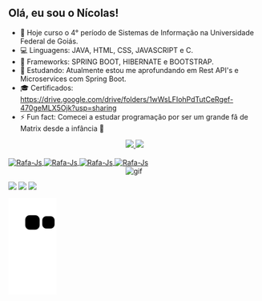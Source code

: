 ## Olá, eu sou o Nícolas!

- 🔭 Hoje curso o 4° período de Sistemas de Informação na Universidade Federal de Goiás.
- 💻 Linguagens: JAVA, HTML, CSS, JAVASCRIPT e C.
- 🧠 Frameworks: SPRING BOOT, HIBERNATE e BOOTSTRAP.
- 📘 Estudando: Atualmente estou me aprofundando em Rest API's e Microservices com Spring Boot.
- 🎓 Certificados: https://drive.google.com/drive/folders/1wWsLFIohPdTutCeRgef-470geMLX5Ojk?usp=sharing
- ⚡ Fun fact: Comecei a estudar programação por ser um grande fã de Matrix desde a infância 🤣

<div align="center">
  <a href="https://github.com/NicolasMlz">
  <img height="150em" src="https://github-readme-stats.vercel.app/api?username=NicolasMlz&show_icons=true&theme=dracula&include_all_commits=true&count_private=true"/>
  <img height="150em" src="https://github-readme-stats.vercel.app/api/top-langs/?username=NicolasMlz&layout=compact&langs_count=7&theme=dracula"/>
</div>

<div style="display: inline_block"><br>
  <img align="center" alt="Rafa-Js" height="30" width="40" src="https://cdn.jsdelivr.net/gh/devicons/devicon/icons/c/c-original.svg">
  <img align="center" alt="Rafa-Js" height="30" width="40" src="https://cdn.jsdelivr.net/gh/devicons/devicon/icons/java/java-original.svg">
  <img align="center" alt="Rafa-Js" height="30" width="40" 
src="https://cdn.jsdelivr.net/gh/devicons/devicon/icons/html5/html5-original-wordmark.svg">
  <img align="center" alt="Rafa-Js" height="30" width="40" 
src="https://cdn.jsdelivr.net/gh/devicons/devicon/icons/css3/css3-original-wordmark.svg">
  <img align="right" alt="gif" height="150" width="270"
src="https://zealousfortheking.com/wp-content/uploads/2021/02/matrix.jpg">
</div>

##

<div> 
  <a href="https://instagram.com/nicolasmlz_" target="_blank"><img src="https://img.shields.io/badge/-Instagram-%23E4405F?style=for-the-badge&logo=instagram&logoColor=white" target="_blank"></a>
  <a href = "mailto:nnicolasmaulaiz@gmail.com"><img src="https://img.shields.io/badge/-Gmail-%23333?style=for-the-badge&logo=gmail&logoColor=white" target="_blank"></a>
  <a href="https://www.linkedin.com/in/nícolas-marcelo-maulaiz-8b74b4248/" target="_blank"><img src="https://img.shields.io/badge/-LinkedIn-%230077B5?style=for-the-badge&logo=linkedin&logoColor=white" target="_blank"></a> 
</div>

![Snake animation](https://github.com/NicolasMlz/NicolasMlz/blob/output/github-contribution-grid-snake.svg)
